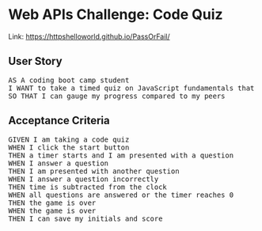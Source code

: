 # Web APIs Challenge: Code Quiz

Link: https://httpshelloworld.github.io/PassOrFail/

## User Story

<pre>
AS A coding boot camp student
I WANT to take a timed quiz on JavaScript fundamentals that stores high scores
SO THAT I can gauge my progress compared to my peers
</pre>

## Acceptance Criteria

<pre>
GIVEN I am taking a code quiz
WHEN I click the start button
THEN a timer starts and I am presented with a question
WHEN I answer a question
THEN I am presented with another question
WHEN I answer a question incorrectly
THEN time is subtracted from the clock
WHEN all questions are answered or the timer reaches 0
THEN the game is over
WHEN the game is over
THEN I can save my initials and score
</pre>